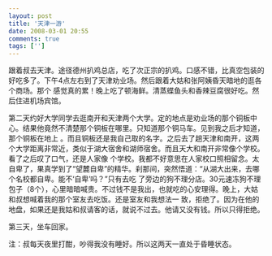 ```yaml
---
layout: post
title: '天津一游'
date: 2008-03-01 20:55
comments: true
tags: ['']
---
```


跟着叔去天津。途径德州扒鸡总店，吃了次正宗的扒鸡。口感不错，比真空包装的好吃多了。下午4点左右到了天津劝业场。然后跟着大姑和张阿姨昏天暗地的逛各个商场。那个
感觉真的累！晚上吃了顿海鲜。清蒸蝶鱼头和香辣豆腐很好吃。然后住进机场宾馆。

第二天约好大学同学去逛南开和天津两个大学。定的地点是劝业场的那个铜板中心。结果他竟然不清楚那个铜板在哪里。只知道那个铜马车。见到我之后才知道，那个铜板在地上
。而且铜板还是我自己取的名字。之后去了趟天津和南开，这两个大学距离非常近，类似于湖大宿舍和湖师宿舍。而且天大和南开非常像个学校。看了之后叹了口气，还是人家像
个学校。我都不好意思在人家校口照相留念。太自卑了，果真学到了“望麓自卑”的精华。刹那间，突然悟道：“从湖大出来，去哪个名校都自卑。能不‘自卑’吗？”只有去吃
了旁边的狗不理分店。30元速冻狗不理包子（8个），心里暗暗喊贵。不过钱不是我出，也就吃的心安理得。晚上，大姑和叔想喊着我的那个室友去吃饭。还是室友和我想法一
致，拒绝了。因为在他的地盘，如果还是我姑和叔请客的话，就说不过去。他请又没有钱。所以只得拒绝。

第三天，坐车回家。

注：叔每天夜里打酣，吵得我没有睡好。所以这两天一直处于昏睡状态。

